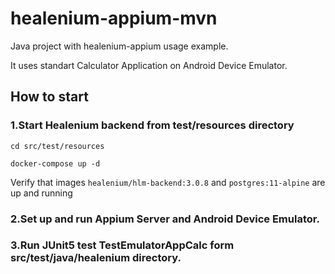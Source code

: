 # healenium-appium-mvn
Java project with healenium-appium usage example.

It uses standart Calculator Application on Android Device Emulator.

## How to start
### 1.Start Healenium backend from test/resources directory

```cd src/test/resources```

```docker-compose up -d```

Verify that images ```healenium/hlm-backend:3.0.8``` and ```postgres:11-alpine``` are up and running

### 2.Set up and run Appium Server and Android Device Emulator.

### 3.Run JUnit5 test TestEmulatorAppCalc form src/test/java/healenium directory.
